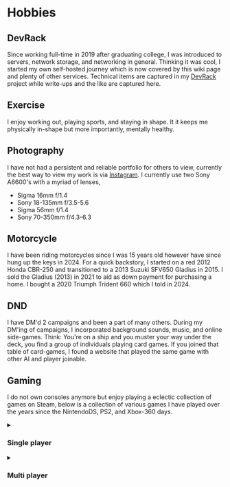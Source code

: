 # Hobbies

## DevRack

Since working full-time in 2019 after graduating college, I was introduced to servers, network storage, and networking in general. Thinking it was cool, I started my own self-hosted journey which is now covered by this wiki page and plenty of other services. Technical items are captured in my [DevRack](https://github.com/adamzvolanek/DevRack) project while write-ups and the like are captured here.

## Exercise

I enjoy working out, playing sports, and staying in shape. It it keeps me physically in-shape but more importantly, mentally healthy.

## Photography

I have not had a persistent and reliable portfolio for others to view, currently the best way to view my work is via [Instagram](https://www.instagram.com/zvolanek.photography/). I currently use two Sony A6600's with a myriad of lenses,

- Sigma 16mm f/1.4
- Sony 18-135mm f/3.5-5.6
- Sigma 56mm f/1.4
- Sony 70-350mm f/4.3-6.3

## Motorcycle

I have been riding motorcycles since I was 15 years old however have since hung up the keys in 2024. For a quick backstory, I started on a red 2012 Honda CBR-250 and transitioned to a 2013 Suzuki SFV650 Gladius in 2015. I sold the Gladius (2013) in 2021 to aid as down payment for purchasing a home. I bought a 2020 Triumph Trident 660 which I told in 2024.

## DND

I have DM'd 2 campaigns and been a part of many others. During my DM'ing of campaigns, I incorporated background sounds, music, and online side-games. Think: You're on a ship and you muster your way under the deck, you find a group of individuals playing card games. If you joined that table of card-games, I found a website that played the same game with other AI and player joinable.

## Gaming

I do not own consoles anymore but enjoy playing a eclectic collection of games on Steam, below is a collection of various games I have played over the years since the NintendoDS, PS2, and Xbox-360 days.

<details><summary><h3>Single player</h3></summary>

- [Ace Combat 4: Shattered Skies](https://en.wikipedia.org/wiki/Ace_Combat_04:_Shattered_Skies) PS2
- [Ace Combat 5: The Unsung War](https://en.wikipedia.org/wiki/Ace_Combat_5:_The_Unsung_War) PS2
- [Ace Combat 6: Skies of Deception](https://en.wikipedia.org/wiki/Ace_Combat_6:_Fires_of_Liberation) Xbox360
- [Ace Combat 7](https://store.steampowered.com/app/502500/ACE_COMBAT_7_SKIES_UNKNOWN/)
- [Ace Combat Zero: The Belkan War](https://en.wikipedia.org/wiki/Ace_Combat_Zero:_The_Belkan_War) PS2
- [Bridge Project](https://store.steampowered.com/app/232950/Bridge_Project/)
- [Cities Skylines](https://store.steampowered.com/app/255710/Cities_Skylines/)
- [Dead Space](https://store.steampowered.com/app/1693980/Dead_Space/)
- [DiRT3](https://www.xbox.com/en-US/games/store/dirt-3/bwxnh3dzmwvk) (removed from Steam)
- [Euro Truck Simulator 2](https://store.steampowered.com/app/227300/Euro_Truck_Simulator_2/)
- [Fifa Soccer 13](https://en.wikipedia.org/wiki/FIFA_13) Xbox360
- [For The King](https://store.steampowered.com/app/527230/For_The_King/)
- [FTL: Faster Than Light](https://store.steampowered.com/app/212680/FTL_Faster_Than_Light/)
- [Game Dev Tycoon](https://store.steampowered.com/app/239820/Game_Dev_Tycoon/)
- [Gran Turismo3: A-Spec](https://en.wikipedia.org/wiki/Gran_Turismo_3:_A-Spec) PS2
- [Grid 2](https://store.steampowered.com/app/44350/GRID_2/)
- [Hadr](https://store.steampowered.com/app/1359760/Hadr/)
- [Lost Ember](https://store.steampowered.com/app/563840/LOST_EMBER/)
- [Mario Kart DS](https://en.wikipedia.org/wiki/Mario_Kart_DS) NintendoDS
- [Medal of Honor](https://store.steampowered.com/app/47790/Medal_of_Honor/)
- [Metro 2033 Redux](https://store.steampowered.com/app/286690/Metro_2033_Redux/)
- [Metro Exodus Enhanced Edition](https://store.steampowered.com/app/412020/Metro_Exodus/)
- [Metro Last Light Redux](https://store.steampowered.com/app/287390/Metro_Last_Light_Redux/)
- [Mini Metro](https://store.steampowered.com/app/287980/Mini_Metro/)
- [Mini Motorways](https://store.steampowered.com/app/1127500/Mini_Motorways/)
- [MX vs. ATV Unleashed](https://store.steampowered.com/app/359220/MX_vs_ATV_Unleashed/) PS2
- [Outer Wilds](https://store.steampowered.com/app/753640/Outer_Wilds/)
- [Portal](https://store.steampowered.com/app/400/Portal/)
- [Project Cars](https://store.steampowered.com/app/234630/Project_CARS/)
- [Project Wingman](https://store.steampowered.com/app/895870/Project_Wingman/)
- [Rise of Nations](https://store.steampowered.com/app/287450/Rise_of_Nations_Extended_Edition/)
- [Sim Airport](https://store.steampowered.com/app/598330/SimAirport/)
- [Skyrim](https://store.steampowered.com/app/489830/The_Elder_Scrolls_V_Skyrim_Special_Edition/)
- [Super Mario Bros](https://en.wikipedia.org/wiki/New_Super_Mario_Bros.) NintendoDS
- [Superhexagon](https://store.steampowered.com/app/221640/Super_Hexagon/)
- [The Turing Test](https://store.steampowered.com/app/499520/The_Turing_Test/)
- [Universe Sandbox Legacy](https://store.steampowered.com/app/230290/Universe_Sandbox/)

</details>

<details><summary><h3>Multi player</h3></summary>

- [Atlas Reactor](https://store.steampowered.com/app/402570/Atlas_Reactor/)
- [Blacklight: Retribution](https://store.steampowered.com/app/209870/Blacklight_Retribution/)
- [Call of Duty: Black Ops](https://www.xbox.com/en-US/games/store/call-of-duty-black-ops/BVMGCSX6XPC9) Xbox360
- [Call of Duty: Modern Warfare 2](https://www.xbox.com/en-US/games/store/call-of-duty-modern-warfare-2/C2NNGCPR2XP8) Xbox360
- [CounterStrike Global Offensive](https://store.steampowered.com/app/730/CounterStrike_Global_Offensive/)
- [Dungeon Defenders](https://store.steampowered.com/app/65800/Dungeon_Defenders/) 
- [Elite Dangerous](https://store.steampowered.com/app/359320/Elite_Dangerous/)
- [Fistful of Frags](https://store.steampowered.com/app/265630/Fistful_of_Frags/)
- [Game Master Engine](https://store.steampowered.com/app/1451680/Game_Master_Engine/)
- [Garry's Mod](https://store.steampowered.com/app/4000/Garrys_Mod/)
- [Gold with Your Friends](https://store.steampowered.com/app/431240/Golf_With_Your_Friends/)
- [Golf It](https://store.steampowered.com/app/571740/Golf_It/)
- [Grand Theft Auto 5](https://store.steampowered.com/app/271590/Grand_Theft_Auto_V/)
- [Halo 3](https://www.xbox.com/en-US/games/store/halo-3/bsxzvk24cmr3) Xbox360
- [Halo Master Chief Collection](https://store.steampowered.com/app/976730/Halo_The_Master_Chief_Collection/)
- [Insurgency](https://store.steampowered.com/app/222880/Insurgency/)
- [It Takes Two](https://store.steampowered.com/app/1426210/It_Takes_Two/)
- [Left 4 Dead 2](https://store.steampowered.com/app/550/Left_4_Dead_2/)
- [Microsoft Flight Simulator X](https://store.steampowered.com/app/314160/Microsoft_Flight_Simulator_X_Steam_Edition/)
- [Mount Your Friends](https://store.steampowered.com/app/296470/Mount_Your_Friends/)
- [RuneScape](https://store.steampowered.com/app/1343400/RuneScape/)
- [Payday 2](https://store.steampowered.com/bundle/3756/PAYDAY_2_Legacy_Collection/)
- [Portal 2](https://store.steampowered.com/app/620/Portal_2/)
- [Pulsar Lost Colony](https://store.steampowered.com/app/252870/PULSAR_Lost_Colony/)
- [Risk of Rain 2](https://store.steampowered.com/app/632360/Risk_of_Rain_2/)
- [Rocket League](https://store.steampowered.com/app/252950/Rocket_League/)
- [Saints Row The Third](https://store.steampowered.com/app/978300/Saints_Row_The_Third_Remastered/)
- [Sanctum 2](https://store.steampowered.com/app/210770/Sanctum_2/)
- [Sanctum](https://store.steampowered.com/app/91600/Sanctum/)
- [Sid Meier's Civ 5](https://store.steampowered.com/bundle/575/Sid_Meiers_Civilization_V_Complete/)
- [Speed Runners](https://store.steampowered.com/app/207140/SpeedRunners/)
- [Tabletop Simulator](https://store.steampowered.com/app/286160/Tabletop_Simulator/)
- [Team Fortress 2](https://store.steampowered.com/app/440/Team_Fortress_2/)
- [Tom Clancy's Rainbox Six Siege](https://store.steampowered.com/app/359550/Tom_Clancys_Rainbow_Six_Siege/)
- [Trials Fusion](https://store.steampowered.com/app/245490/Trials_Fusion/)
- [Ultimate Chicken Horse](https://store.steampowered.com/app/386940/Ultimate_Chicken_Horse/)
- [Unturned](https://store.steampowered.com/app/304930/Unturned/)

</details>
